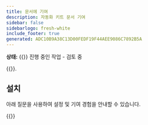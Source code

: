 ```yaml
---
title: 문서에 기여
description: 자동화 키트 문서 기여
sidebar: false
sidebarlogo: fresh-white
include_footer: true
generated: ADC10B9A38C13D00FEDF19F44AEE9086C7892B5A
---
```


**상태:** {{<externalImage src="https://github.githubassets.com/images/icons/emoji/unicode/1f6a7.png" size="16x16" text="Construction Icon">}} 진행 중인 작업 - 검토 중

{{<product-name>}}.

## 설치

아래 질문을 사용하여 설정 및 기여 경험을 안내할 수 있습니다.

{{<questions name="/content/ko/contribution/documentation.json" completed="설정 질문을 완료해 주셔서 감사합니다." shownavigationbuttons="false" locale="ko">}}
